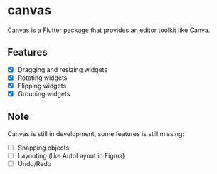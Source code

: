 # canvas
Canvas is a Flutter package that provides an editor toolkit like Canva.

## Features
- [x] Dragging and resizing widgets
- [x] Rotating widgets
- [x] Flipping widgets
- [x] Grouping widgets

## Note
Canvas is still in development, some features is still missing:
- [ ] Snapping objects
- [ ] Layouting (like AutoLayout in Figma)
- [ ] Undo/Redo